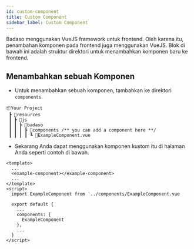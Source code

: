 ```yaml
---
id: custom-component
title: Custom Component
sidebar_label: Custom Component
---
```


Badaso menggunakan VueJS framework untuk frontend. Oleh karena itu, penambahan komponen pada frontend juga menggunakan VueJS. Blok di bawah ini adalah struktur direktori untuk menambahkan komponen baru ke frontend.

## Menambahkan sebuah Komponen

- Untuk menambahkan sebuah komponen, tambahkan ke direktori `components`.

```
📦Your Project
 ┣ 📂resources
 ┃ ┣ 📂js
 ┃ ┃ ┣ 📂badaso
 ┃ ┃ ┃ ┣ 📂components /** you can add a component here **/
 ┃ ┃ ┃ ┃ ┗ 📜ExampleComponent.vue
```

- Sekarang Anda dapat menggunakan komponen kustom itu di halaman Anda seperti contoh di bawah.

<!--DOCUSAURUS_CODE_TABS-->
<!--Vue-->
```vue
<template>
  ...
  <example-component></example-component>
  ...
</template>
<script>
  import ExampleComponent from '../components/ExampleComponent.vue

  export default {
    ...
    components: {
      ExampleComponent
    },
    ...
  }
</script>
```
<!--END_DOCUSAURUS_CODE_TABS-->